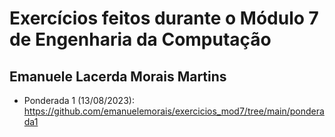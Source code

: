 # Exercícios feitos durante o Módulo 7 de Engenharia da Computação
## Emanuele Lacerda Morais Martins

- Ponderada 1 (13/08/2023): https://github.com/emanuelemorais/exercicios_mod7/tree/main/ponderada1
